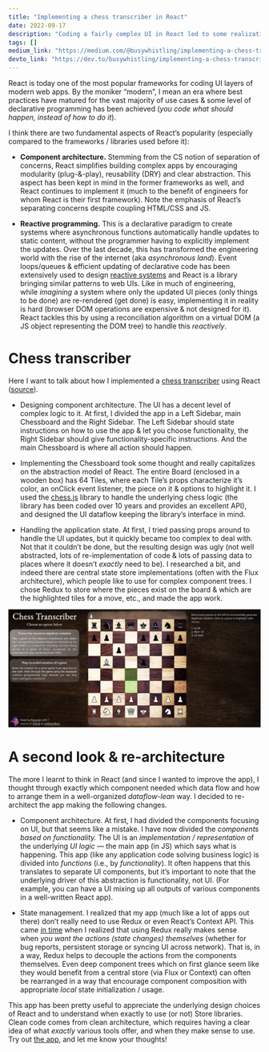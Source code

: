 ```yaml
---
title: "Implementing a chess transcriber in React"
date: 2022-09-17
description: "Coding a fairly complex UI in React led to some realizations around component architecture & state management. Components should be divided by functionality and often central stores (like Redux) are unnecessary even for deep UI trees."
tags: []
medium_link: "https://medium.com/@busywhistling/implementing-a-chess-transcriber-in-react-937f1cc8ba75"
devto_link: "https://dev.to/busywhistling/implementing-a-chess-transcriber-in-react-2ahi"
---
```


React is today one of the most popular frameworks for coding UI layers of modern
web apps. By the moniker “modern”, I mean an era where best practices have
matured for the vast majority of use cases & some level of declarative
programming has been achieved (*you code what should happen, instead of how to
do it*).

I think there are two fundamental aspects of React’s popularity (especially
compared to the frameworks / libraries used before it):

- **Component architecture.** Stemming from the CS notion of separation of
concerns, React simplifies building complex apps by encouraging modularity
(plug-&-play), reusability (DRY) and clear abstraction. This aspect has been
kept in mind in the former frameworks as well, and React continues to implement
it (much to the benefit of engineers for whom React is their first framework).
Note the emphasis of React’s separating concerns despite coupling HTML/CSS and
JS.

- **Reactive programming.** This is a declarative paradigm to create systems
where asynchronous functions automatically handle updates to static content,
without the programmer having to explicitly implement the updates. Over the last
decade, this has transformed the engineering world with the rise of the internet
(aka *asynchronous land*). Event loops/queues & efficient updating of
declarative code has been extensively used to design [reactive
systems](https://www.reactivemanifesto.org/) and React is a library bringing
similar patterns to web UIs. Like in much of engineering, while *imagining* a
system where only the updated UI pieces (only things to be done) are re-rendered
(get done) is easy, implementing it in reality is hard (browser DOM operations
are expensive & not designed for it). React tackles this by using a
reconciliation algorithm on a virtual DOM (a JS object representing the DOM
tree) to handle this *reactively*.

# **Chess transcriber**

Here I want to talk about how I implemented a [chess
transcriber](https://paramjit.org/chess_transcriber/) using React
([source](https://github.com/busywhistling/chess_transcriber)).

- Designing component architecture. The UI has a decent level of complex logic
to it. At first, I divided the app in a Left Sidebar, main Chessboard and the
Right Sidebar. The Left Sidebar should state instructions on how to use the app
& let you choose functionality, the Right Sidebar should give
functionality-specific instructions. And the main Chessboard is where all action
should happen.

- Implementing the Chessboard took some thought and really capitalizes on the
abstraction model of React. The entire Board (enclosed in a wooden box) has 64
Tiles, where each Tile’s props characterize it’s color, an onClick event
listener, the piece on it & options to highlight it. I used
the [chess.js](https://www.npmjs.com/package/chess.js) library to handle the
underlying chess logic (the library has been coded over 10 years and provides an
excellent API), and designed the UI dataflow keeping the library’s interface in
mind.

- Handling the application state. At first, I tried passing props around to
handle the UI updates, but it quickly became too complex to deal with. Not that
it couldn’t be done, but the resulting design was ugly (not well abstracted,
lots of re-implementation of code & lots of passing data to places where it
doesn’t *exactly* need to be). I researched a bit, and indeed there are central
state store implementations (often with the Flux architecture), which people
like to use for complex component trees. I chose Redux to store where the pieces
exist on the board & which are the highlighted tiles for a move, etc., and made
the app work.

![My chess transcriber React app](/img/22-09-17-feature.png "My chess transcriber React app")

# **A second look & re-architecture**

The more I learnt to think in React (and since I wanted to improve the app), I
thought through exactly which component needed which data flow and how to
arrange them in a well-organized *dataflow-lean* way. I decided to re-architect
the app making the following changes.

- Component architecture. At first, I had divided the components focusing on UI,
but that seems like a mistake. I have now divided the *components based on
functionality.* The UI is an *implementation / representation* of the
underlying *UI logic* — the main app (in JS) which says what is happening. This
app (like any application code solving business logic) is divided
into *functions* (i.e., by *functionality*). It often happens that this
translates to separate UI components, but it’s important to note that the
underlying driver of this abstraction is functionality, not UI. (For example,
you can have a UI mixing up all outputs of various components in a well-written
React app).

- State management. I realized that my app (much like a lot of apps out there)
don’t really need to use Redux or even React’s Context API. This came [in
time](https://medium.com/@dan_abramov/you-might-not-need-redux-be46360cf367) when
I realized that using Redux really makes sense when *you want the actions (state
changes) themselves* (whether for bug reports, persistent storage or syncing UI
across network). That is, in a way, Redux helps to decouple the actions from the
components themselves. Even deep component trees which on first glance seem like
they would benefit from a central store (via Flux or Context) can often be
rearranged in a way that encourage component composition with
appropriate *local* state initialization / usage.

This app has been pretty useful to appreciate the underlying design choices of
React and to understand when exactly to use (or not) Store libraries. Clean code
comes from clean architecture, which requires having a clear idea of
what *exactly* various tools offer, and when they make sense to use. Try out [the
app](https://paramjit.org/chess_transcriber/), and let me know your thoughts!